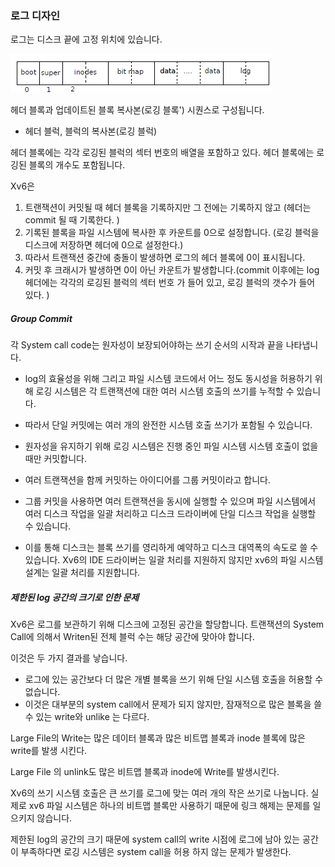 ### 로그 디자인

로그는 디스크 끝에 고정 위치에 있습니다.

![image-20220220234120669](img/image-20220220234120669.png)

헤더 블록과 업데이트된 블록 복사본(로깅 블록') 시퀀스로 구성됩니다. 

* 헤더 블럭, 블럭의 복사본(로깅 블럭) 

헤더 블록에는 각각 로깅된 블럭의 섹터 번호의 배열을 포함하고 있다. 
헤더 블록에는 로깅된  블록의 개수도 포함됩니다. 

Xv6은 

1. 트랜잭션이 커밋될 때 헤더 블록을 기록하지만 그 전에는 기록하지 않고 (헤더는 commit 될 때 기록한다. )
2. 기록된 블록을 파일 시스템에 복사한 후 카운트를 0으로 설정합니다.  (로깅 블럭을 디스크에 저장하면 헤더에 0으로 설정한다.)
3. 따라서 트랜잭션 중간에 충돌이 발생하면 로그의 헤더 블록에 0이 표시됩니다. 
4. 커밋 후 크래시가 발생하면 0이 아닌 카운트가 발생합니다.(commit 이후에는 log 헤더에는 각각의 로깅된 블럭의 섹터 번호 가 들어 있고, 로깅 블럭의 갯수가 들어 있다. )



##### Group Commit

각 System call code는 원자성이 보장되어야하는 쓰기 순서의 시작과 끝을  나타냅니다. 

* log의 효율성을 위해 그리고 파일 시스템 코드에서 어느 정도 동시성을 허용하기 위해 로깅 시스템은 각 트랜잭션에 대한 여러 시스템 호출의 쓰기를 누적할 수 있습니다.  

* 따라서 단일 커밋에는 여러 개의 완전한 시스템 호출 쓰기가 포함될 수 있습니다. 

* 원자성을 유지하기 위해 로깅 시스템은 진행 중인 파일 시스템 시스템 호출이 없을 때만 커밋합니다.
* 여러 트랜잭션을 함께 커밋하는 아이디어를 그룹 커밋이라고 합니다.
* 그룹 커밋을 사용하면 여러 트랜잭션을 동시에 실행할 수 있으며 파일 시스템에서 여러 디스크 작업을 일괄 처리하고 디스크 드라이버에 단일 디스크 작업을 실행할 수 있습니다.
* 이를 통해 디스크는 블록 쓰기를 영리하게 예약하고 디스크 대역폭의 속도로 쓸 수 있습니다. Xv6의 IDE 드라이버는 일괄 처리를 지원하지 않지만 xv6의 파일 시스템 설계는 일괄 처리를 지원합니다.



##### 제한된 log 공간의 크기로 인한 문제 

Xv6은 로그를 보관하기 위해 디스크에 고정된 공간을 할당합니다.  트랜잭션의  System Call에 의해서 Writen된  전체 블럭 수는  해당 공간에 맞아야 합니다.

이것은 두 가지 결과를 낳습니다. 

*  로그에 있는 공간보다 더 많은 개별 블록을 쓰기 위해 단일 시스템 호출을 허용할 수 없습니다. 
* 이것은 대부분의 system call에서 문제가 되지 않지만,  잠재적으로 많은 블록을 쓸 수  있는 write와 unlike 는 다르다. 

Large File의  Write는  많은  데이터 블록과 많은 비트맵 블록과 inode 블록에 많은 write를 발생 시킨다. 

Large File 의 unlink도 많은 비트맵 블록과 inode에 Write를 발생시킨다. 

Xv6의 쓰기 시스템 호출은 큰 쓰기를 로그에 맞는 여러 개의 작은 쓰기로 나눕니다. 실제로 xv6 파일 시스템은 하나의 비트맵 블록만 사용하기 때문에 링크 해제는 문제를 일으키지 않습니다. 

제한된 log의 공간의 크기 때문에  system call의 write 시점에  로그에 남아 있는 공간이 부족하다면 로깅 시스템은 system call을 허용 하지 않는 문제가 발생한다. 

